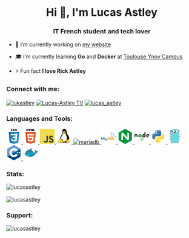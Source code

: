 <h1 align="center">Hi 👋, I'm Lucas Astley</h1>
<h3 align="center">IT French student and tech lover</h3>

- 🔭 I’m currently working on [my website](https://lucasastley.github.io)

- 🎓 I’m currently learning **Go** and **Docker** at [Toulouse Ynov Campus](https://www.ynov.com/campus/toulouse)

- ⚡ Fun fact **I love Rick Astley**

<h3 align="left">Connect with me:</h3>
<p align="left">
<a href="https://twitter.com/lukastley" target="blank"><img align="center" src="https://raw.githubusercontent.com/rahuldkjain/github-profile-readme-generator/master/src/images/icons/Social/twitter.svg" alt="lukastley" height="30" width="40" /></a>
<a href="https://www.youtube.com/@lucas-astley-tv" target="blank"><img align="center" src="https://raw.githubusercontent.com/rahuldkjain/github-profile-readme-generator/master/src/images/icons/Social/youtube.svg" alt="Lucas-Astley TV" height="30" width="40" /></a>
<a href="https://www.twitch.tv/lucas_astley" target="blank"><img align="center" src="https://raw.githubusercontent.com/rahuldkjain/github-profile-readme-generator/master/src/images/icons/Social/twitch.svg" alt="lucas_astley" height="30" width="40" /></a>
</p>

<h3 align="left">Languages and Tools:</h3>
<p align="left"> <a href="https://www.w3schools.com/css/" target="_blank" rel="noreferrer"> <img src="https://raw.githubusercontent.com/devicons/devicon/master/icons/css3/css3-original-wordmark.svg" alt="css3" width="40" height="40"/> </a> <a href="https://www.w3.org/html/" target="_blank" rel="noreferrer"> <img src="https://raw.githubusercontent.com/devicons/devicon/master/icons/html5/html5-original-wordmark.svg" alt="html5" width="40" height="40"/> </a> <a href="https://developer.mozilla.org/en-US/docs/Web/JavaScript" target="_blank" rel="noreferrer"> <img src="https://raw.githubusercontent.com/devicons/devicon/master/icons/javascript/javascript-original.svg" alt="javascript" width="40" height="40"/> </a> <a href="https://www.linux.org/" target="_blank" rel="noreferrer"> <img src="https://raw.githubusercontent.com/devicons/devicon/master/icons/linux/linux-original.svg" alt="linux" width="40" height="40"/> </a> <a href="https://mariadb.org/" target="_blank" rel="noreferrer"> <img src="https://www.vectorlogo.zone/logos/mariadb/mariadb-icon.svg" alt="mariadb" width="40" height="40"/> </a> <a href="https://www.mysql.com/" target="_blank" rel="noreferrer"> <img src="https://raw.githubusercontent.com/devicons/devicon/master/icons/mysql/mysql-original-wordmark.svg" alt="mysql" width="40" height="40"/> </a> <a href="https://www.nginx.com" target="_blank" rel="noreferrer"> <img src="https://raw.githubusercontent.com/devicons/devicon/master/icons/nginx/nginx-original.svg" alt="nginx" width="40" height="40"/> </a> <a href="https://nodejs.org" target="_blank" rel="noreferrer"> <img src="https://raw.githubusercontent.com/devicons/devicon/master/icons/nodejs/nodejs-original-wordmark.svg" alt="nodejs" width="40" height="40"/> </a> <a href="https://www.python.org" target="_blank" rel="noreferrer"> <img src="https://raw.githubusercontent.com/devicons/devicon/master/icons/python/python-original.svg" alt="python" width="40" height="40"/> </a> <a href="https://go.dev" target="_blank" rel="noreferrer"> <img src="https://raw.githubusercontent.com/devicons/devicon/master/icons/go/go-original.svg" alt="go" width="40" height="40"/> </a> <a href="https://isocpp.org" target="_blank" rel="noreferrer"> <img src="https://raw.githubusercontent.com/devicons/devicon/master/icons/cplusplus/cplusplus-original.svg" alt="c++" width="40" height="40"/> </a> <a href="https://www.docker.com" target="_blank" rel="noreferrer"> <img src="https://raw.githubusercontent.com/devicons/devicon/ca28c779441053191ff11710fe24a9e6c23690d6/icons/docker/docker-original.svg" alt="docker" width="40" height="40"/> </a>  </p>

<h3 align="left">Stats:</h3>
<p>&nbsp;<img align="left" src="https://github-readme-stats.vercel.app/api?username=lucasastley&show_icons=true&theme=dark&locale=fr" alt="lucasastley" /></p>
<p><img align="center" src="https://github-readme-stats.vercel.app/api/top-langs?username=lucasastley&show_icons=true&theme=dark&locale=fr&layout=compact" alt="lucasastley" /></p>

<h3 align="left">Support:</h3>
<p><a href="https://www.buymeacoffee.com/lucasastley"> <img align="left" src="https://cdn.buymeacoffee.com/buttons/v2/default-yellow.png" height="50" width="210" alt="lucasastley" /></a></p><br><br>
